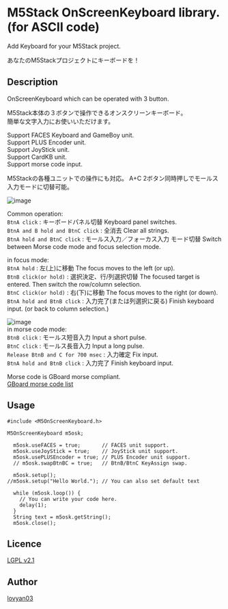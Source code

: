 M5Stack OnScreenKeyboard library. (for ASCII code)
===

Add Keyboard for your M5Stack project.

あなたのM5Stackプロジェクトにキーボードを！  

## Description

OnScreenKeyboard which can be operated with 3 button.  

M5Stack本体の３ボタンで操作できるオンスクリーンキーボード。  
簡単な文字入力にお使いいただけます。  

Support FACES Keyboard and GameBoy unit.  
Support PLUS Encoder unit.  
Support JoyStick unit.  
Support CardKB unit.  
Support morse code input.  

M5Stackの各種ユニットでの操作にも対応。
A+C 2ボタン同時押しでモールス入力モードに切替可能。  

![image](https://user-images.githubusercontent.com/42724151/52710266-45ab4280-2fd2-11e9-9897-f0b001cb0edf.png)  

Common operation:  
 `BtnA click` : キーボードパネル切替  Keyboard panel switches.  
 `BtnA and B hold and BtnC click` : 全消去  Clear all strings.  
 `BtnA hold and BtnC click` : モールス入力／フォーカス入力 モード切替  Switch between Morse code mode and focus selection mode.  
  
in focus mode:  
 `BtnA hold` :  左(上)に移動  The focus moves to the left (or up).  
 `BtnB click(or hold)` : 選択決定、行/列選択切替  The focused target is entered. Then switch the row/column selection.  
 `BtnC click(or hold)` : 右(下)に移動  The focus moves to the right (or down).  
 `BtnA hold and BtnB click` : 入力完了(または列選択に戻る)  Finish keyboard input. (or back to column selection.)  
  
![image](https://user-images.githubusercontent.com/42724151/51086670-c0dbc780-178c-11e9-8c97-bc415042c09c.png)  
in morse code mode:  
 `BtnB click` : モールス短音入力 Input a short pulse.  
 `BtnC click` : モールス長音入力 Input a long pulse.  
 `Release BtnB and C for 700 msec` : 入力確定  Fix input.  
 `BtnA hold and BtnB click` : 入力完了  Finish keyboard input.  


 Morse code is GBoard morse compliant.  
[GBoard morse code list](https://gist.github.com/natevw/0fce6b56c606632f8ee780b5d493f94e)

## Usage

```
#include <M5OnScreenKeyboard.h>

M5OnScreenKeyboard m5osk;

  m5osk.useFACES = true;       // FACES unit support.
  m5osk.useJoyStick = true;    // JoyStick unit support.
  m5osk.usePLUSEncoder = true; // PLUS Encoder unit support.
  // m5osk.swapBtnBC = true;   // BtnB/BtnC KeyAssign swap.

  m5osk.setup();
//m5osk.setup("Hello World."); // You can also set default text

  while (m5osk.loop()) {
    // You can write your code here.
    delay(1);
  }
  String text = m5osk.getString();
  m5osk.close();
```

## Licence

[LGPL v2.1](https://github.com/lovyan03/M5Stack_OnScreenKeyboard/blob/master/LICENSE)  

## Author

[lovyan03](https://twitter.com/lovyan03)  

